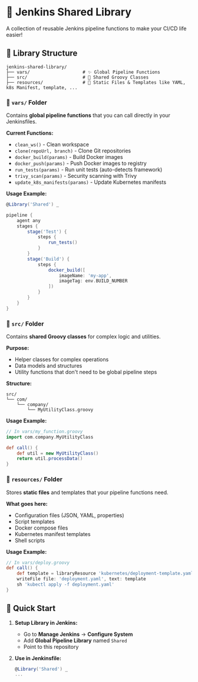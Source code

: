 # 🚀 Jenkins Shared Library

A collection of reusable Jenkins pipeline functions to make your CI/CD life easier!

## 📁 **Library Structure**

```
jenkins-shared-library/
├── vars/                    # ✨ Global Pipeline Functions
├── src/                     # 🔧 Shared Groovy Classes  
├── resources/               # 📂 Static Files & Templates like YAML, k8s Manifest, template, ...
```

### 🌟 **`vars/` Folder**
Contains **global pipeline functions** that you can call directly in your Jenkinsfiles.

**Current Functions:**
- `clean_ws()` - Clean workspace
- `clone(repoUrl, branch)` - Clone Git repositories  
- `docker_build(params)` - Build Docker images
- `docker_push(params)` - Push Docker images to registry
- `run_tests(params)` - Run unit tests (auto-detects framework)
- `trivy_scan(params)` - Security scanning with Trivy
- `update_k8s_manifests(params)` - Update Kubernetes manifests

**Usage Example:**
```groovy
@Library('Shared') _

pipeline {
    agent any
    stages {
        stage('Test') {
            steps {
                run_tests()
            }
        }
        stage('Build') {
            steps {
                docker_build([
                    imageName: 'my-app',
                    imageTag: env.BUILD_NUMBER
                ])
            }
        }
    }
}
```

### 🔧 **`src/` Folder**
Contains **shared Groovy classes** for complex logic and utilities.

**Purpose:**
- Helper classes for complex operations
- Data models and structures  
- Utility functions that don't need to be global pipeline steps

**Structure:**
```
src/
└── com/
    └── company/
        └── MyUtilityClass.groovy
```

**Usage Example:**
```groovy
// In vars/my_function.groovy
import com.company.MyUtilityClass

def call() {
    def util = new MyUtilityClass()
    return util.processData()
}
```

### 📂 **`resources/` Folder**
Stores **static files** and templates that your pipeline functions need.

**What goes here:**
- Configuration files (JSON, YAML, properties)
- Script templates
- Docker compose files
- Kubernetes manifest templates
- Shell scripts

**Usage Example:**
```groovy
// In vars/deploy.groovy
def call() {
    def template = libraryResource 'kubernetes/deployment-template.yaml'
    writeFile file: 'deployment.yaml', text: template
    sh 'kubectl apply -f deployment.yaml'
}
```

## 🚀 **Quick Start**

1. **Setup Library in Jenkins:**
   - Go to **Manage Jenkins** → **Configure System**
   - Add **Global Pipeline Library** named `Shared`
   - Point to this repository

2. **Use in Jenkinsfile:**
   ```groovy
   @Library('Shared') _
   ...
   ```

